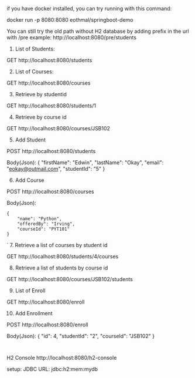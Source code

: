 if you have docker installed, you can try running with this command:

docker run -p 8080:8080 eothmal/springboot-demo

You can still try the old path without H2 database by adding prefix in the url with /pre
    example: http://localhost:8080/pre/students

1. List of Students:

GET http://localhost:8080/students

2. List of Courses:

GET http://localhost:8080/courses

3. Retrieve by studentid

GET http://localhost:8080/students/1

4. Retrieve by course id

GET http://localhost:8080/courses/JSB102

5. Add Student

POST http://localhost:8080/students

Body(Json):
 {
        "firstName": "Edwin",
        "lastName": "Okay",
        "email": "eokay@outmail.com",
        "studentId": "5"
    }

6. Add Course

POST http://localhost:8080/courses

Body(Json):

    {
        "name": "Python",
        "offeredBy": "Irving",
        "courseId": "PYT101"
    }
`
7. Retrieve a list of courses by student id

GET http://localhost:8080/students/4/courses

8. Retrieve a list of students by course id

GET http://localhost:8080/courses/JSB102/students

9. List of Enroll 

GET http://localhost:8080/enroll

10. Add Enrollment

POST http://localhost:8080/enroll

Body(Json):
 {
     "id": 4,
        "studentId": "2",
        "courseId": "JSB102"
 }

`
`

H2 Console
http://localhost:8080/h2-console

setup:
JDBC URL: jdbc:h2:mem:mydb

